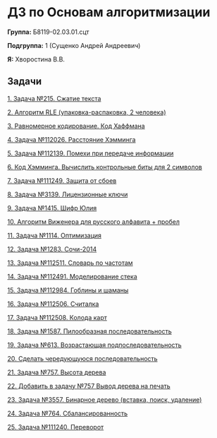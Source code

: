 # ДЗ по Основам алгоритмизации
**Группа:** Б8119-02.03.01.сцт

**Подгруппа:** 1 (Сущенко Андрей Андреевич)

**Я:** Хворостина В.В.

## Задачи

[1. Задача №215. Сжатие текста](https://github.com/novagc/prog_hw/tree/master/1.%20%D0%97%D0%B0%D0%B4%D0%B0%D1%87%D0%B0%20%E2%84%96215.%20%D0%A1%D0%B6%D0%B0%D1%82%D0%B8%D0%B5%20%D1%82%D0%B5%D0%BA%D1%81%D1%82%D0%B0)

[2. Алгоритм RLE (упаковка-распаковка, 2 человека)](https://github.com/novagc/prog_hw/tree/master/2.%20%D0%90%D0%BB%D0%B3%D0%BE%D1%80%D0%B8%D1%82%D0%BC%20RLE%20%28%D1%83%D0%BF%D0%B0%D0%BA%D0%BE%D0%B2%D0%BA%D0%B0-%D1%80%D0%B0%D1%81%D0%BF%D0%B0%D0%BA%D0%BE%D0%B2%D0%BA%D0%B0%2C%202%20%D1%87%D0%B5%D0%BB%D0%BE%D0%B2%D0%B5%D0%BA%D0%B0%29)

[3. Равномерное кодирование. Код Хаффмана](https://github.com/novagc/prog_hw/tree/master/3.%20%D0%A0%D0%B0%D0%B2%D0%BD%D0%BE%D0%BC%D0%B5%D1%80%D0%BD%D0%BE%D0%B5%20%D0%BA%D0%BE%D0%B4%D0%B8%D1%80%D0%BE%D0%B2%D0%B0%D0%BD%D0%B8%D0%B5.%20%D0%9A%D0%BE%D0%B4%20%D0%A5%D0%B0%D1%84%D1%84%D0%BC%D0%B0%D0%BD%D0%B0)

[4. Задача №112026. Расстояние Хэмминга](https://github.com/novagc/prog_hw/tree/master/4.%20%D0%97%D0%B0%D0%B4%D0%B0%D1%87%D0%B0%20%E2%84%96112026.%20%D0%A0%D0%B0%D1%81%D1%81%D1%82%D0%BE%D1%8F%D0%BD%D0%B8%D0%B5%20%D0%A5%D1%8D%D0%BC%D0%BC%D0%B8%D0%BD%D0%B3%D0%B0)

[5. Задача №112139. Помехи при передаче информации](https://github.com/novagc/prog_hw/tree/master/5.%20%D0%97%D0%B0%D0%B4%D0%B0%D1%87%D0%B0%20%E2%84%96112139.%20%D0%9F%D0%BE%D0%BC%D0%B5%D1%85%D0%B8%20%D0%BF%D1%80%D0%B8%20%D0%BF%D0%B5%D1%80%D0%B5%D0%B4%D0%B0%D1%87%D0%B5%20%D0%B8%D0%BD%D1%84%D0%BE%D1%80%D0%BC%D0%B0%D1%86%D0%B8%D0%B8)

[6. Код Хэмминга. Вычислить контрольные биты для 2 символов](https://github.com/novagc/prog_hw/tree/master/6.%20%D0%9A%D0%BE%D0%B4%20%D0%A5%D1%8D%D0%BC%D0%BC%D0%B8%D0%BD%D0%B3%D0%B0.%20%D0%92%D1%8B%D1%87%D0%B8%D1%81%D0%BB%D0%B8%D1%82%D1%8C%20%D0%BA%D0%BE%D0%BD%D1%82%D1%80%D0%BE%D0%BB%D1%8C%D0%BD%D1%8B%D0%B5%20%D0%B1%D0%B8%D1%82%D1%8B%20%D0%B4%D0%BB%D1%8F%202%20%D1%81%D0%B8%D0%BC%D0%B2%D0%BE%D0%BB%D0%BE%D0%B2)

[7. Задача №111249. Защита от сбоев](https://github.com/novagc/prog_hw/tree/master/7.%20%D0%97%D0%B0%D0%B4%D0%B0%D1%87%D0%B0%20%E2%84%96111249.%20%D0%97%D0%B0%D1%89%D0%B8%D1%82%D0%B0%20%D0%BE%D1%82%20%D1%81%D0%B1%D0%BE%D0%B5%D0%B2)

[8. Задача №3139. Лицензионные ключи](https://github.com/novagc/prog_hw/tree/master/8.%20%D0%97%D0%B0%D0%B4%D0%B0%D1%87%D0%B0%20%E2%84%963139.%20%D0%9B%D0%B8%D1%86%D0%B5%D0%BD%D0%B7%D0%B8%D0%BE%D0%BD%D0%BD%D1%8B%D0%B5%20%D0%BA%D0%BB%D1%8E%D1%87%D0%B8)

[9. Задача №1415. Шифр Юлия](https://github.com/novagc/prog_hw/tree/master/9.%20%D0%97%D0%B0%D0%B4%D0%B0%D1%87%D0%B0%20%E2%84%961415.%20%D0%A8%D0%B8%D1%84%D1%80%20%D0%AE%D0%BB%D0%B8%D1%8F)

[10. Алгоритм Виженера для русского алфавита + пробел](https://github.com/novagc/prog_hw/tree/master/10.%20%D0%90%D0%BB%D0%B3%D0%BE%D1%80%D0%B8%D1%82%D0%BC%20%D0%92%D0%B8%D0%B6%D0%B5%D0%BD%D0%B5%D1%80%D0%B0%20%D0%B4%D0%BB%D1%8F%20%D1%80%D1%83%D1%81%D1%81%D0%BA%D0%BE%D0%B3%D0%BE%20%D0%B0%D0%BB%D1%84%D0%B0%D0%B2%D0%B8%D1%82%D0%B0%20%2B%20%D0%BF%D1%80%D0%BE%D0%B1%D0%B5%D0%BB)

[11. Задача №1114. Оптимизация](https://github.com/novagc/prog_hw/tree/master/11.%20%D0%97%D0%B0%D0%B4%D0%B0%D1%87%D0%B0%20%E2%84%961114.%20%D0%9E%D0%BF%D1%82%D0%B8%D0%BC%D0%B8%D0%B7%D0%B0%D1%86%D0%B8%D1%8F)

[12. Задача №1283. Сочи-2014](https://github.com/novagc/prog_hw/tree/master/12.%20%D0%97%D0%B0%D0%B4%D0%B0%D1%87%D0%B0%20%E2%84%961283.%20%D0%A1%D0%BE%D1%87%D0%B8-2014)

[13. Задача №112511. Cловарь по частотам](https://github.com/novagc/prog_hw/tree/master/13.%20%D0%97%D0%B0%D0%B4%D0%B0%D1%87%D0%B0%20%E2%84%96112511.%20C%D0%BB%D0%BE%D0%B2%D0%B0%D1%80%D1%8C%20%D0%BF%D0%BE%20%D1%87%D0%B0%D1%81%D1%82%D0%BE%D1%82%D0%B0%D0%BC)

[14. Задача №112491. Моделирование стека](https://github.com/novagc/prog_hw/tree/master/14.%20%D0%97%D0%B0%D0%B4%D0%B0%D1%87%D0%B0%20%E2%84%96112491.%20%D0%9C%D0%BE%D0%B4%D0%B5%D0%BB%D0%B8%D1%80%D0%BE%D0%B2%D0%B0%D0%BD%D0%B8%D0%B5%20%D1%81%D1%82%D0%B5%D0%BA%D0%B0)

[15. Задача №112984. Гоблины и шаманы](https://github.com/novagc/prog_hw/tree/master/15.%20%D0%97%D0%B0%D0%B4%D0%B0%D1%87%D0%B0%20%E2%84%96112984.%20%D0%93%D0%BE%D0%B1%D0%BB%D0%B8%D0%BD%D1%8B%20%D0%B8%20%D1%88%D0%B0%D0%BC%D0%B0%D0%BD%D1%8B)

[16. Задача №112506. Считалка](https://github.com/novagc/prog_hw/tree/master/16.%20%D0%97%D0%B0%D0%B4%D0%B0%D1%87%D0%B0%20%E2%84%96112506.%20%D0%A1%D1%87%D0%B8%D1%82%D0%B0%D0%BB%D0%BA%D0%B0)

[17. Задача №112508. Колода карт](https://github.com/novagc/prog_hw/tree/master/17.%20%D0%97%D0%B0%D0%B4%D0%B0%D1%87%D0%B0%20%E2%84%96112508.%20%D0%9A%D0%BE%D0%BB%D0%BE%D0%B4%D0%B0%20%D0%BA%D0%B0%D1%80%D1%82)

[18. Задача №1587. Пилообразная последовательность](https://github.com/novagc/prog_hw/tree/master/18.%20%D0%97%D0%B0%D0%B4%D0%B0%D1%87%D0%B0%20%E2%84%961587.%20%D0%9F%D0%B8%D0%BB%D0%BE%D0%BE%D0%B1%D1%80%D0%B0%D0%B7%D0%BD%D0%B0%D1%8F%20%D0%BF%D0%BE%D1%81%D0%BB%D0%B5%D0%B4%D0%BE%D0%B2%D0%B0%D1%82%D0%B5%D0%BB%D1%8C%D0%BD%D0%BE%D1%81%D1%82%D1%8C)

[19. Задача №613. Возрастающая подпоследовательность](https://github.com/novagc/prog_hw/tree/master/19.%20%D0%97%D0%B0%D0%B4%D0%B0%D1%87%D0%B0%20%E2%84%96613.%20%D0%92%D0%BE%D0%B7%D1%80%D0%B0%D1%81%D1%82%D0%B0%D1%8E%D1%89%D0%B0%D1%8F%20%D0%BF%D0%BE%D0%B4%D0%BF%D0%BE%D1%81%D0%BB%D0%B5%D0%B4%D0%BE%D0%B2%D0%B0%D1%82%D0%B5%D0%BB%D1%8C%D0%BD%D0%BE%D1%81%D1%82%D1%8C)

[20. Сделать чередующуюся последовательность](https://github.com/novagc/prog_hw/tree/master/20.%20%D0%A1%D0%B4%D0%B5%D0%BB%D0%B0%D1%82%D1%8C%20%D1%87%D0%B5%D1%80%D0%B5%D0%B4%D1%83%D1%8E%D1%89%D1%83%D1%8E%D1%81%D1%8F%20%D0%BF%D0%BE%D1%81%D0%BB%D0%B5%D0%B4%D0%BE%D0%B2%D0%B0%D1%82%D0%B5%D0%BB%D1%8C%D0%BD%D0%BE%D1%81%D1%82%D1%8C)

[21. Задача №757. Высота дерева](https://github.com/novagc/prog_hw/tree/master/21.%20%D0%97%D0%B0%D0%B4%D0%B0%D1%87%D0%B0%20%E2%84%96757.%20%D0%92%D1%8B%D1%81%D0%BE%D1%82%D0%B0%20%D0%B4%D0%B5%D1%80%D0%B5%D0%B2%D0%B0)

[22. Добавить в задачу №757 Вывод дерева на печать](https://github.com/novagc/prog_hw/tree/master/22.%20%D0%94%D0%BE%D0%B1%D0%B0%D0%B2%D0%B8%D1%82%D1%8C%20%D0%B2%20%D0%B7%D0%B0%D0%B4%D0%B0%D1%87%D1%83%20%E2%84%96757%20%D0%92%D1%8B%D0%B2%D0%BE%D0%B4%20%D0%B4%D0%B5%D1%80%D0%B5%D0%B2%D0%B0%20%D0%BD%D0%B0%20%D0%BF%D0%B5%D1%87%D0%B0%D1%82%D1%8C)

[23. Задача №3557. Бинарное дерево (вставка, поиск, удаление)](https://github.com/novagc/prog_hw/tree/master/23.%20%D0%97%D0%B0%D0%B4%D0%B0%D1%87%D0%B0%20%E2%84%963557.%20%D0%91%D0%B8%D0%BD%D0%B0%D1%80%D0%BD%D0%BE%D0%B5%20%D0%B4%D0%B5%D1%80%D0%B5%D0%B2%D0%BE%20%28%D0%B2%D1%81%D1%82%D0%B0%D0%B2%D0%BA%D0%B0%2C%20%D0%BF%D0%BE%D0%B8%D1%81%D0%BA%2C%20%D1%83%D0%B4%D0%B0%D0%BB%D0%B5%D0%BD%D0%B8%D0%B5%29)

[24. Задача №764. Сбалансированность](https://github.com/novagc/prog_hw/tree/master/24.%20%D0%97%D0%B0%D0%B4%D0%B0%D1%87%D0%B0%20%E2%84%96764.%20%D0%A1%D0%B1%D0%B0%D0%BB%D0%B0%D0%BD%D1%81%D0%B8%D1%80%D0%BE%D0%B2%D0%B0%D0%BD%D0%BD%D0%BE%D1%81%D1%82%D1%8C)

[25. Задача №111240. Переворот](https://github.com/novagc/prog_hw/tree/master/25.%20%D0%97%D0%B0%D0%B4%D0%B0%D1%87%D0%B0%20%E2%84%96111240.%20%D0%9F%D0%B5%D1%80%D0%B5%D0%B2%D0%BE%D1%80%D0%BE%D1%82)

